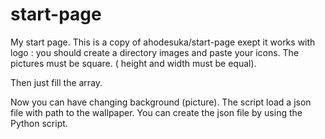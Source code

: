 # start-page
My start page.
This is a copy of ahodesuka/start-page exept it works with logo : you should create a directory images and paste your icons.
The pictures must be square. ( height and width must be equal).

Then just fill the array.

Now you can have changing background (picture). The script load a json file with path to the wallpaper.
You can create the json file by using the Python script.
